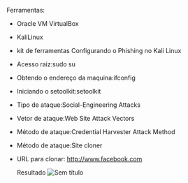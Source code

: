 Ferramentas:
- Oracle VM VirtualBox
- KaliLinux
- kit de ferramentas
Configurando o Phishing no Kali Linux
- Acesso raiz:sudo su
- Obtendo o endereço da maquina:ifconfig
- Iniciando o setoolkit:setoolkit
- Tipo de ataque:Social-Engineering Attacks
- Vetor de ataque:Web Site Attack Vectors
- Método de ataque:Credential Harvester Attack Method
- Método de ataque:Site cloner
- URL para clonar: http://www.facebook.com

  Resultado
![Sem título](https://github.com/Maycon-Jhony/projeto-Dio---Phishing-com-o-Kali-Linux/assets/152757610/ab61c322-e001-4e9d-bed3-da48779e96ad)
